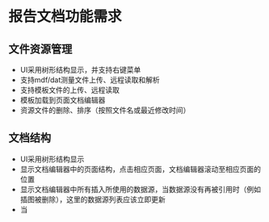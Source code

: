 # 报告文档功能需求

## 文件资源管理
- UI采用树形结构显示，并支持右键菜单
- 支持mdf/dat测量文件上传、远程读取和解析
- 支持模板文件的上传、远程读取
- 模板加载到页面文档编辑器
- 资源文件的删除、排序（按照文件名或最近修改时间）

## 文档结构
- UI采用树形结构显示
- 显示文档编辑器中的页面结构，点击相应页面，文档编辑器滚动至相应页面的位置
- 显示文档编辑器中所有插入所使用的数据源，当数据源没有再被引用时（例如插图被删除），这里的数据源列表应该立即更新
- 当
